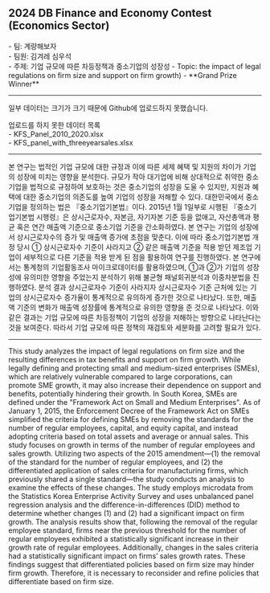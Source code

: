 ## 2024 DB Finance and Economy Contest (Economics Sector)<br>
<p>
- 팀: 계량해보자<br>
- 팀원: 김겨레 심우석 <br>
- 주제: 기업 규모에 따른 차등정책과 중소기업의 성장성
- Topic: the impact of legal regulations on firm size and support on firm growth)  
- **Grand Prize Winner**

---------
<p>일부 데이터는 크기가 크기 때문에 Github에 업로드하지 못했습니다.</p>

<p>업로드를 하지 못한 데이터 목록<br>
  - KFS_Panel_2010_2020.xlsx<br>
  - KFS_panel_with_threeyearsales.xlsx</p>

---------
본 연구는 법적인 기업 규모에 대한 규정과 이에 따른 세제 혜택 및 지원의 차이가 기업의 성장에 미치는 영향을 분석한다. 규모가 작아 대기업에 비해 상대적으로 취약한 중소기업을 법적으로 규정하여 보호하는 것은 중소기업의 성장을 도울 수 있지만, 지원과 혜택에 대한 중소기업의 의존도를 높여 기업의 성장을 저해할 수 있다. 대한민국에서 중소기업을 정의하는 법은 『중소기업기본법』이다. 2015년 1월 1일부로 시행된 『중소기업기본법 시행령』은 상시근로자수, 자본금, 자기자본 기준 등을 없애고, 자산총액과 평균 혹은 연간 매출액 기준으로 중소기업 기준을 간소화하였다. 본 연구는 기업의 성장에서 상시근로자수의 증가 및 매출액 증가에 초점을 맞춘다. 이에 따라 중소기업기본법 개정 당시 ① 상시근로자수 기준이 사라지고 ② 같은 매출액 기준을 적용 받던 제조업 기업이 세부적으로 다른 기준을 적용 받게 된 점을 활용하여 연구를 진행하였다. 본 연구에서는 통계청의 기업활동조사 마이크로데이터를 활용하였으며, ①과 ②가 기업의 성장성에 유의미한 영향을 주었는지 분석하기 위해 불균형 패널회귀분석과 이중차분법을 진행하였다. 분석 결과 상시근로자수 기준이 사라지자 상시근로자수 기준 근처에 있는 기업의 상시근로자수 증가율이 통계적으로 유의하게 증가한 것으로 나타났다. 또한, 매출액 기준의 변화가 매출액 성장률에 통계적으로 유의한 영향을 준 것으로 나타났다. 이와 같은 결과는 기업 규모에 따른 차등정책이 기업의 성장을 저해하는 방향으로 나타난다는 것을 보여준다. 따라서 기업 규모에 따른 정책의 재검토와 세분화를 고려할 필요가 있다. 

---------
This study analyzes the impact of legal regulations on firm size and the resulting differences in tax benefits and support on firm growth. While legally defining and protecting small and medium-sized enterprises (SMEs), which are relatively vulnerable compared to large corporations, can promote SME growth, it may also increase their dependence on support and benefits, potentially hindering their growth. In South Korea, SMEs are defined under the "Framework Act on Small and Medium Enterprises". As of January 1, 2015, the Enforcement Decree of the Framework Act on SMEs simplified the criteria for defining SMEs by removing the standards for the number of regular employees, capital, and equity capital, and instead adopting criteria based on total assets and average or annual sales. This study focuses on growth in terms of the number of regular employees and sales growth. Utilizing two aspects of the 2015 amendment—(1) the removal of the standard for the number of regular employees, and (2) the differentiated application of sales criteria for manufacturing firms, which previously shared a single standard—the study conducts an analysis to examine the effects of these changes. The study employs microdata from the Statistics Korea Enterprise Activity Survey and uses unbalanced panel regression analysis and the difference-in-differences (DID) method to determine whether changes (1) and (2) had a significant impact on firm growth. The analysis results show that, following the removal of the regular employee standard, firms near the previous threshold for the number of regular employees exhibited a statistically significant increase in their growth rate of regular employees. Additionally, changes in the sales criteria had a statistically significant impact on firms’ sales growth rates. These findings suggest that differentiated policies based on firm size may hinder firm growth. Therefore, it is necessary to reconsider and refine policies that differentiate based on firm size.
